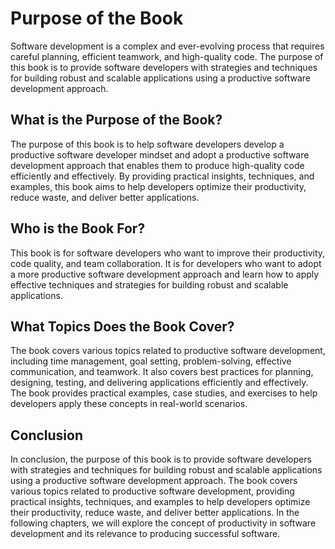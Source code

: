 Purpose of the Book
============================================

Software development is a complex and ever-evolving process that requires careful planning, efficient teamwork, and high-quality code. The purpose of this book is to provide software developers with strategies and techniques for building robust and scalable applications using a productive software development approach.

What is the Purpose of the Book?
--------------------------------

The purpose of this book is to help software developers develop a productive software developer mindset and adopt a productive software development approach that enables them to produce high-quality code efficiently and effectively. By providing practical insights, techniques, and examples, this book aims to help developers optimize their productivity, reduce waste, and deliver better applications.

Who is the Book For?
--------------------

This book is for software developers who want to improve their productivity, code quality, and team collaboration. It is for developers who want to adopt a more productive software development approach and learn how to apply effective techniques and strategies for building robust and scalable applications.

What Topics Does the Book Cover?
--------------------------------

The book covers various topics related to productive software development, including time management, goal setting, problem-solving, effective communication, and teamwork. It also covers best practices for planning, designing, testing, and delivering applications efficiently and effectively. The book provides practical examples, case studies, and exercises to help developers apply these concepts in real-world scenarios.

Conclusion
----------

In conclusion, the purpose of this book is to provide software developers with strategies and techniques for building robust and scalable applications using a productive software development approach. The book covers various topics related to productive software development, providing practical insights, techniques, and examples to help developers optimize their productivity, reduce waste, and deliver better applications. In the following chapters, we will explore the concept of productivity in software development and its relevance to producing successful software.
